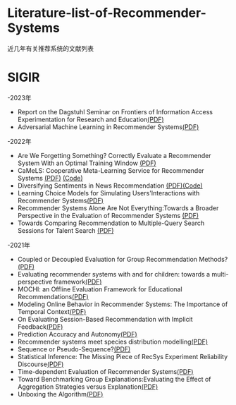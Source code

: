 # Literature-list-of-Recommender-Systems
近几年有关推荐系统的文献列表
# SIGIR
-2023年
- Report on the Dagstuhl Seminar on Frontiers of Information Access Experimentation for Research and Education[(PDF)](https://sigir.org/wp-content/uploads/2023/07/p07.pdf)
- Adversarial Machine Learning in Recommender Systems[(PDF)](https://iris.poliba.it/retrieve/dd89f8a6-faa4-ccdd-e053-6605fe0a1b87/Adversarial_Machine_Learning_in_Recommender_Systems.pdf)

-2022年
- Are We Forgetting Something? Correctly Evaluate a Recommender System With an Optimal Training Window [(PDF)](https://ceur-ws.org/Vol-3228/paper1.pdf)
- CaMeLS: Cooperative Meta-Learning Service for Recommender Systems [(PDF)](https://ceur-ws.org/Vol-3228/paper2.pdf) [(Code)](https://camels.recommender-systems.com/)
- Diversifying Sentiments in News Recommendation [(PDF)](https://ceur-ws.org/Vol-3228/paper3.pdf)[(Code)](https://github.com/MeteSertkan/newsrec)
- Learning Choice Models for Simulating Users'Interactions with Recommender Systems[(PDF)](https://ceur-ws.org/Vol-3228/paper4.pdf)
- Recommender Systems Alone Are Not Everything:Towards a Broader Perspective in the Evaluation of Recommender Systems [(PDF)](https://ceur-ws.org/Vol-3228/paper5.pdf)
- Towards Comparing Recommendation to Multiple-Query Search Sessions for Talent Search [(PDF)](https://ceur-ws.org/Vol-3228/paper6.pdf)

  
-2021年
- Coupled or Decoupled Evaluation for Group Recommendation Methods?[(PDF)](https://ceur-ws.org/Vol-2955/paper1.pdf)
- Evaluating recommender systems with and for children: towards a multi-perspective framework[(PDF)](https://ceur-ws.org/Vol-2955/paper2.pdf)
- MOCHI: an Offline Evaluation Framework for Educational Recommendations[(PDF)](https://ceur-ws.org/Vol-2955/paper3.pdf)
- Modeling Online Behavior in Recommender Systems: The Importance of Temporal Context[(PDF)](https://ceur-ws.org/Vol-2955/paper4.pdf)
- On Evaluating Session-Based Recommendation with Implicit Feedback[(PDF)](https://ceur-ws.org/Vol-2955/paper5.pdf)
- Prediction Accuracy and Autonomy[(PDF)](https://ceur-ws.org/Vol-2955/paper6.pdf)
- Recommender systems meet species distribution modelling[(PDF)](https://ceur-ws.org/Vol-2955/paper7.pdf)
- Sequence or Pseudo-Sequence?[(PDF)](https://ceur-ws.org/Vol-2955/paper8.pdf)
- Statistical Inference: The Missing Piece of RecSys Experiment Reliability Discourse[(PDF)](https://ceur-ws.org/Vol-2955/paper9.pdf)
- Time-dependent Evaluation of Recommender Systems[(PDF)](https://ceur-ws.org/Vol-2955/paper10.pdf)
- Toward Benchmarking Group Explanations:Evaluating the Effect of Aggregation Strategies versus Explanation[(PDF)](https://ceur-ws.org/Vol-2955/paper11.pdf)
- Unboxing the Algorithm[(PDF)](https://ceur-ws.org/Vol-2955/paper12.pdf)


